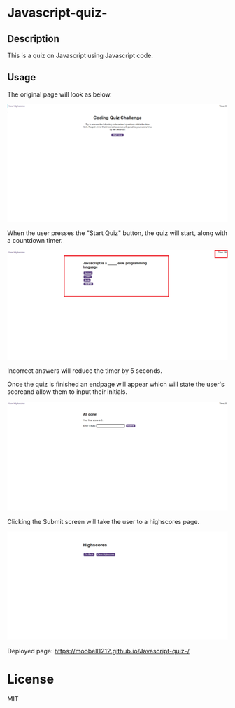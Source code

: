 # Javascript-quiz-

## Description

This is a quiz on Javascript using Javascript code. 

## Usage

The original page will look as below.

<img src="./assets/images/StartScreen.png">

When the user presses the "Start Quiz" button, the quiz will start, along with a countdown timer. 

<img src="./assets/images/Questions.png">

Incorrect answers will reduce the timer by 5 seconds.

Once the quiz is finished an endpage will appear which will state the user's scoreand allow them to input their initials.

<img src="./assets/images/EndScreen.png">

Clicking the Submit screen will take the user to a highscores page.

<img src="./assets/images/Highscores.png">

Deployed page: https://moobell1212.github.io/Javascript-quiz-/

# License

MIT




